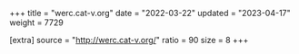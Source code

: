 +++
title = "werc.cat-v.org"
date = "2022-03-22"
updated = "2023-04-17"
weight = 7729

[extra]
source = "http://werc.cat-v.org/"
ratio = 90
size = 8
+++
